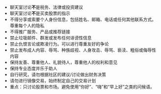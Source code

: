 - 聊天室讨论**不**是税务、法律或投资建议
- 聊天室讨论**不**是买卖股票的指示
- 不得分享或索要个人身份信息，包括姓名、邮箱、电话或任何其他联系方式。尊重每个人的隐私
- 不得推广服务、产品或推荐链接
- 禁止垃圾邮件、群发或发布任何诽谤性信息
- 禁止仇恨言论或欺凌行为。可以进行尊重友好的争论
- 禁止发布成人内容、辱骂、种族歧视、人身攻击、辱骂、亵渎、粗俗或侮辱性内容
- 保持友善、尊重他人、礼貌待人，尊重他人的权利和意见
- 保持专业态度并乐于助人
- 自行研究，请勿根据社区的建议/讨论做出财务决策
- 请勿进行镜像交易，始终制定自己的交易计划
- 重点：只讨论股票和市场。避免使用“你好”、“嗨”和“早上好”之类的问候语。
